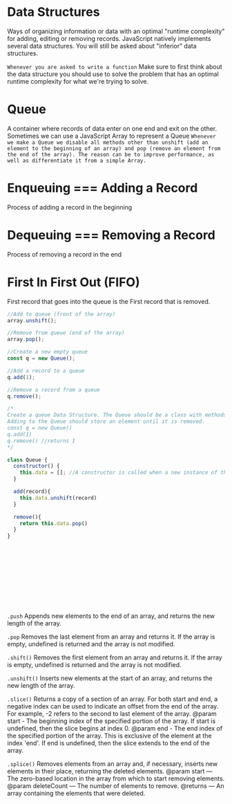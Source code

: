 # Data Structures

Ways of organizing information or data with an optimal "runtime complexity" for adding, editing or removing records.
JavaScript natively implements several data structures.
You will still be asked about "inferior" data structures.

`Whenever you are asked to write a function`
Make sure to first think about the data structure you should use to solve the problem that has an optimal runtime complexity for what we're trying to solve.

# Queue

A container where records of data enter on one end and exit on the other.  
Sometimes we can use a JavaScript Array to represent a Queue
`Whenever we make a Queue we disable all methods other than unshift (add an element to the beginning of an array) and pop (remove an element from the end of the array). The reason can be to improve performance, as well as differentiate it from a simple Array.`

# Enqueuing === Adding a Record

Process of adding a record in the beginning

# Dequeuing === Removing a Record

Process of removing a record in the end

# First In First Out (FIFO)

First record that goes into the queue is the First record that is removed.

```js
//Add to queue (front of the array)
array.unshift();

//Remove from queue (end of the array)
array.pop();

//Create a new empty queue
const q = new Queue();

//Add a record to a queue
q.add(1);

//Remove a record from a queue
q.remove();

/*
Create a queue Data Structure. The Queue should be a class with methods "add" and "remove". 
Adding to the Queue should store an element until it is removed. 
const q = new Queue()
q.add(1)
q.remove() //returns 1
*/

class Queue {
  constructor() {
    this.data = []; //A constructor is called when a new instance of the class is created. this.data doesn't have to be called data.
  }

  add(record){
    this.data.unshift(record)
  }

  remove(){
    return this.data.pop()
  }
}













```

`.push`
Appends new elements to the end of an array, and returns the new length of the array.

`.pop`
Removes the last element from an array and returns it. If the array is empty, undefined is returned and the array is not modified.

`.shift()`
Removes the first element from an array and returns it. If the array is empty, undefined is returned and the array is not modified.

`.unshift()`
Inserts new elements at the start of an array, and returns the new length of the array.

`.slice()`
Returns a copy of a section of an array.
For both start and end, a negative index can be used to indicate an offset from the end of the array.
For example, -2 refers to the second to last element of the array.
@param start - The beginning index of the specified portion of the array. If start is undefined, then the slice begins at index 0.
@param end - The end index of the specified portion of the array. This is exclusive of the element at the index 'end'. If end is undefined, then the slice extends to the end of the array.

`.splice()`
Removes elements from an array and, if necessary, inserts new elements in their place, returning the deleted elements.
@param start — The zero-based location in the array from which to start removing elements.
@param deleteCount — The number of elements to remove.
@returns — An array containing the elements that were deleted.
